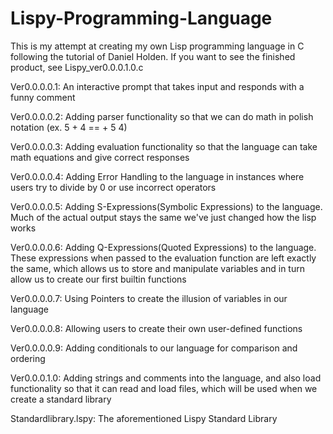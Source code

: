 # Lispy-Programming-Language
This is my attempt at creating my own Lisp programming language in C following the tutorial of Daniel Holden. If you want to see the finished product, see Lispy_ver0.0.0.1.0.c

Ver0.0.0.0.1: An interactive prompt that takes input and responds with a funny comment

Ver0.0.0.0.2: Adding parser functionality so that we can do math in polish notation (ex. 5 + 4 == + 5 4)

Ver0.0.0.0.3: Adding evaluation functionality so that the language can take math equations and give correct responses

Ver0.0.0.0.4: Adding Error Handling to the language in instances where users try to divide by 0 or use incorrect operators

Ver0.0.0.0.5: Adding S-Expressions(Symbolic Expressions) to the language. Much of the actual output stays the same we've just changed how the lisp works

Ver0.0.0.0.6: Adding Q-Expressions(Quoted Expressions) to the language. These expressions when passed to the evaluation function are left exactly the same, which allows us to store and manipulate variables and in turn allow us to create our first builtin functions

Ver0.0.0.0.7: Using Pointers to create the illusion of variables in our language

Ver0.0.0.0.8: Allowing users to create their own user-defined functions

Ver0.0.0.0.9: Adding conditionals to our language for comparison and ordering

Ver0.0.0.1.0: Adding strings and comments into the language, and also load functionality so that it can read and load files, which will be used when we create a standard library

Standardlibrary.lspy: The aforementioned Lispy Standard Library
